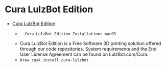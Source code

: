 # Cura LulzBot Edition
- [Cura LulzBot Edition](https://www.lulzbot.com/learn/tutorials/cura-lulzbot-edition-installation-osx)
  -       Cura LulzBot Edition Installation: macOS
  - Cura LulzBot Edition is a Free Software 3D printing solution offered through our code repositories.     System requirements and the End User License Agreement can be found on LulzBot.com/Cura.
  - `brew cask install cura-lulzbot`
